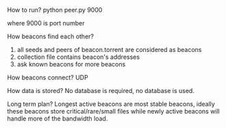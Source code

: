 How to run?
python peer.py 9000

where 9000 is port number


How beacons find each other?
1. all seeds and peers of beacon.torrent are considered as beacons
2. collection file contains beacon's addresses
3. ask known beacons for more beacons


How beacons connect?
UDP


How data is stored?
No database is required, no database is used.


Long term plan?
Longest active beacons are most stable beacons, ideally these beacons store critical/rare/small files
while newly active beacons will handle more of the bandwidth load.